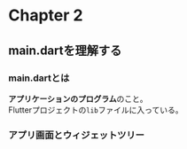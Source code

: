 # Chapter 2

## main.dartを理解する

### main.dartとは

**アプリケーションのプログラム**のこと。  
Flutterプロジェクトの`lib`ファイルに入っている。  

### アプリ画面とウィジェットツリー
